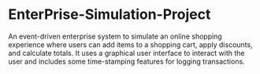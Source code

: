 # EnterPrise-Simulation-Project

 An event-driven enterprise system to simulate an online shopping experience where users can add items to a shopping cart, apply discounts, and calculate totals. It uses a graphical user interface to interact with the user and includes some time-stamping features for logging transactions.
